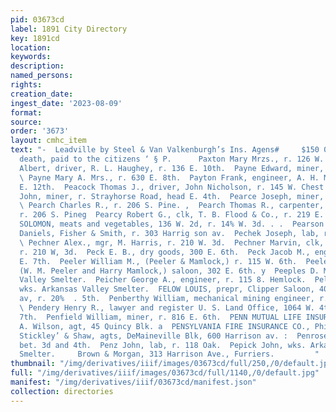 ```yaml
---
pid: 03673cd
label: 1891 City Directory
key: 1891cd
location: 
keywords: 
description: 
named_persons: 
rights: 
creation_date: 
ingest_date: '2023-08-09'
format: 
source: 
order: '3673'
layout: cmhc_item
text: "-  Leadville by Steel & Van Valkenburgh’s Ins. Agens#     $150 000 y fire and
  death, paid to the citizens ‘ § P.      Paxton Mary Mrzs., r. 126 W. 6th.  Payne
  Albert, driver, R. L. Haughey, r. 136 E. 10th.  Payne Edward, miner, r. 630 E. 8th.
  \ Payne Mary A. Mrs., r. 630 E. 8th.  Payton Frank, engineer, A. H. Myers, r. 416
  E. 12th.  Peacock Thomas J., driver, John Nicholson, r. 145 W. Chest nut. :  Pearce
  John, miner, r. Strayhorse Road, head E. 4th.  Pearce Joseph, miner, r. 305 W. 4th.
  \ Pearch Charles R., r. 206 S. Pine. ,  Pearch Thomas R., carpenter, J. W. Ten Eyck,
  r. 206 S. Pineg  Pearcy Robert G., clk, T. B. Flood & Co., r. 219 E. 8th. .  PEARSALL
  SOLOMON, meats and vegetables, 136 W. 2d, r. 14% W. 3d. . .  Pearson John F., clk,
  Daniels, Fisher & Smith, r. 303 Harrig son av.  Pechek Joseph, lab, r. 130 W. Chestnut.
  \ Pechner Alex., mgr, M. Harris, r. 210 W. 3d.  Pechner Marvin, clk, M. Frankle,
  r. 210 W, 3d.  Peck E. B., dry goods, 300 E. 6th.  Peck Jacob M., engineer, r. 132
  E. 7th.  Peeler William M., (Peeler & Mamlock,) r. 115 W. 6th.  Peeler & Mamlock,
  (W. M. Peeler and Harry Mamlock,) saloon, 302 E. 6th. y  Peeples D. M., wks. Arkansas
  Valley Smelter.  Peicher George A., engineer, r. 115 8. Hemlock.  Pellaquin Ed.,
  wks. Arkansas Valley Smelter.  FELOW LOUIS, prepr, Clipper Saloon, 406 Harrison
  av, r. 20%  . 5th.  Penberthy William, mechanical mining engineer, r. 218 W. 84,
  \ Pendery Henry R., lawyer and register U. S. Land Office, 1064 W. 4th, r. 136 W.
  7th.  Penfield William, miner, r. 816 E. 6th.  PENN MUTUAL LIFE INSURANCE CO., Philadelphia,
  A. Wilson, agt, 45 Quincy Blk. a  PENSYLVANIA FIRE INSURANCE CO., Philadelphia,
  Stickley’ & Shaw, agts, DeMaineville Blk, 600 Harrison av. :  Penrose Mine, Alder,
  bet. 3d and 4th.  Penz John, lab, r. 118 Oak.  Pepick John, wks. Arkansas Valley
  Smelter.     Brown & Morgan, 313 Harrison Ave., Furriers.         "
thumbnail: "/img/derivatives/iiif/images/03673cd/full/250,/0/default.jpg"
full: "/img/derivatives/iiif/images/03673cd/full/1140,/0/default.jpg"
manifest: "/img/derivatives/iiif/03673cd/manifest.json"
collection: directories
---
```

